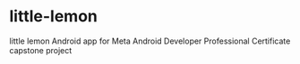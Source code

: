 # little-lemon
little lemon Android app for Meta Android Developer Professional Certificate capstone project
